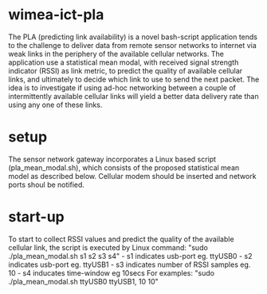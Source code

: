 # wimea-ict-pla
The PLA (predicting link availability) is a novel bash-script application tends to the challenge to deliver data from remote sensor networks to
internet via weak links in the periphery of the available cellular networks.
The application use a statistical mean modal, with received signal strength indicator (RSSI) as link metric, to predict the quality of available cellular links, and ultimately to decide which link to use to send the next packet.
The idea is to investigate if using ad-hoc networking between a couple of intermittently available cellular links will yield a better data delivery rate than using any one of these links.

# setup
The sensor network gateway incorporates a Linux based script (pla_mean_modal.sh), which consists of the proposed statistical mean model as described below.
Cellular modem should be inserted and network ports shoul be notified.

# start-up
To start to collect RSSI values and predict the quality of the available cellular link, the script is executed by
Linux command: "sudo ./pla_mean_modal.sh s1 s2 s3 s4"
    - s1 indicates usb-port eg. ttyUSB0 
    - s2 indicates usb-port eg. ttyUSB1
    - s3 indicates number of RSSI samples eg. 10
    - s4 inducates time-window eg 10secs
For examples: "sudo ./pla_mean_modal.sh ttyUSB0 ttyUSB1, 10 10" 
